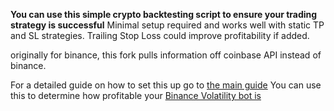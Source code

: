 **You can use this simple crypto backtesting script to ensure your trading strategy is successful**
Minimal setup required and works well with static TP and SL strategies.
Trailing Stop Loss could improve profitability if added.

originally for binance, this fork pulls information off coinbase API instead of
binance.

For a detailed guide on how to set this up go to [the main guide](https://www.cryptomaton.org/2021/06/12/how-to-create-a-simple-backtesting-strategy-for-your-crypto-trading/)
You can use this to determine how profitable your [Binance Volatility bot is](https://github.com/CyberPunkMetalHead/Binance-volatility-trading-bot)
